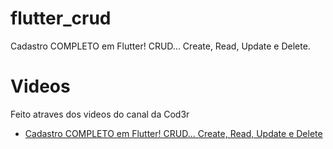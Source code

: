 # flutter_crud
 Cadastro COMPLETO em Flutter! CRUD... Create, Read, Update e Delete.
 
 # Videos
 Feito atraves dos videos do canal da Cod3r
 - [Cadastro COMPLETO em Flutter! CRUD... Create, Read, Update e Delete](https://www.youtube.com/watch?v=ViahqKZzZ7Y)
